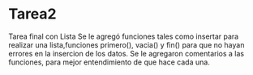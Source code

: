 # Tarea2
Tarea final con Lista
Se le agregó funciones tales como insertar para realizar una lista,funciones primero(), vacia() y fin() para que no hayan errores en la insercion de los datos.
Se le agregaron comentarios a las funciones, para mejor entendimiento de que hace cada una.
